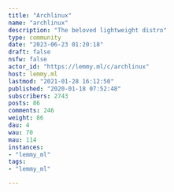```yaml
---
title: "Archlinux" 
name: "archlinux"
description: "The beloved lightweight distro"
type: community
date: "2023-06-23 01:20:18"
draft: false
nsfw: false
actor_id: "https://lemmy.ml/c/archlinux"
host: lemmy.ml
lastmod: "2021-01-28 16:12:50"
published: "2020-01-18 07:52:48"
subscribers: 2743
posts: 86
comments: 246
weight: 86
dau: 4
wau: 70
mau: 114
instances:
- "lemmy_ml"
tags: 
- "lemmy_ml"

---
```

